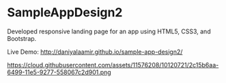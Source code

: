 # SampleAppDesign2
Developed responsive landing page for an app using HTML5, CSS3, and Bootstrap.

Live Demo: http://daniyalaamir.github.io/sample-app-design2/

https://cloud.githubusercontent.com/assets/11576208/10120721/2c15b6aa-6499-11e5-9277-558067c2d901.png
